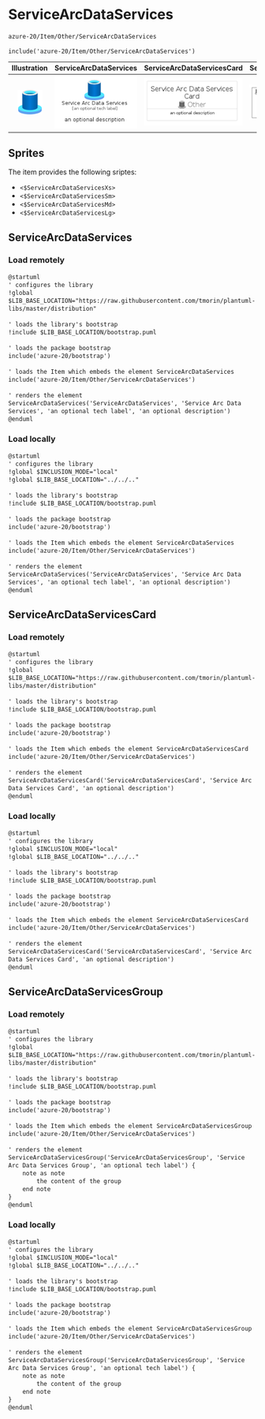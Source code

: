 # ServiceArcDataServices


```text
azure-20/Item/Other/ServiceArcDataServices
```

```text
include('azure-20/Item/Other/ServiceArcDataServices')
```



| Illustration | ServiceArcDataServices | ServiceArcDataServicesCard | ServiceArcDataServicesGroup |
| :---: | :---: | :---: | :---: |
| ![illustration for Illustration](../../../azure-20/Item/Other/ServiceArcDataServices.png) | ![illustration for ServiceArcDataServices](../../../azure-20/Item/Other/ServiceArcDataServices.Local.png) | ![illustration for ServiceArcDataServicesCard](../../../azure-20/Item/Other/ServiceArcDataServicesCard.Local.png) | ![illustration for ServiceArcDataServicesGroup](../../../azure-20/Item/Other/ServiceArcDataServicesGroup.Local.png) |



## Sprites
The item provides the following sriptes:

- `<$ServiceArcDataServicesXs>`
- `<$ServiceArcDataServicesSm>`
- `<$ServiceArcDataServicesMd>`
- `<$ServiceArcDataServicesLg>`





## ServiceArcDataServices

### Load remotely
```plantuml
@startuml
' configures the library
!global $LIB_BASE_LOCATION="https://raw.githubusercontent.com/tmorin/plantuml-libs/master/distribution"

' loads the library's bootstrap
!include $LIB_BASE_LOCATION/bootstrap.puml

' loads the package bootstrap
include('azure-20/bootstrap')

' loads the Item which embeds the element ServiceArcDataServices
include('azure-20/Item/Other/ServiceArcDataServices')

' renders the element
ServiceArcDataServices('ServiceArcDataServices', 'Service Arc Data Services', 'an optional tech label', 'an optional description')
@enduml
```

### Load locally
```plantuml
@startuml
' configures the library
!global $INCLUSION_MODE="local"
!global $LIB_BASE_LOCATION="../../.."

' loads the library's bootstrap
!include $LIB_BASE_LOCATION/bootstrap.puml

' loads the package bootstrap
include('azure-20/bootstrap')

' loads the Item which embeds the element ServiceArcDataServices
include('azure-20/Item/Other/ServiceArcDataServices')

' renders the element
ServiceArcDataServices('ServiceArcDataServices', 'Service Arc Data Services', 'an optional tech label', 'an optional description')
@enduml
```

## ServiceArcDataServicesCard

### Load remotely
```plantuml
@startuml
' configures the library
!global $LIB_BASE_LOCATION="https://raw.githubusercontent.com/tmorin/plantuml-libs/master/distribution"

' loads the library's bootstrap
!include $LIB_BASE_LOCATION/bootstrap.puml

' loads the package bootstrap
include('azure-20/bootstrap')

' loads the Item which embeds the element ServiceArcDataServicesCard
include('azure-20/Item/Other/ServiceArcDataServices')

' renders the element
ServiceArcDataServicesCard('ServiceArcDataServicesCard', 'Service Arc Data Services Card', 'an optional description')
@enduml
```

### Load locally
```plantuml
@startuml
' configures the library
!global $INCLUSION_MODE="local"
!global $LIB_BASE_LOCATION="../../.."

' loads the library's bootstrap
!include $LIB_BASE_LOCATION/bootstrap.puml

' loads the package bootstrap
include('azure-20/bootstrap')

' loads the Item which embeds the element ServiceArcDataServicesCard
include('azure-20/Item/Other/ServiceArcDataServices')

' renders the element
ServiceArcDataServicesCard('ServiceArcDataServicesCard', 'Service Arc Data Services Card', 'an optional description')
@enduml
```

## ServiceArcDataServicesGroup

### Load remotely
```plantuml
@startuml
' configures the library
!global $LIB_BASE_LOCATION="https://raw.githubusercontent.com/tmorin/plantuml-libs/master/distribution"

' loads the library's bootstrap
!include $LIB_BASE_LOCATION/bootstrap.puml

' loads the package bootstrap
include('azure-20/bootstrap')

' loads the Item which embeds the element ServiceArcDataServicesGroup
include('azure-20/Item/Other/ServiceArcDataServices')

' renders the element
ServiceArcDataServicesGroup('ServiceArcDataServicesGroup', 'Service Arc Data Services Group', 'an optional tech label') {
    note as note
        the content of the group
    end note
}
@enduml
```

### Load locally
```plantuml
@startuml
' configures the library
!global $INCLUSION_MODE="local"
!global $LIB_BASE_LOCATION="../../.."

' loads the library's bootstrap
!include $LIB_BASE_LOCATION/bootstrap.puml

' loads the package bootstrap
include('azure-20/bootstrap')

' loads the Item which embeds the element ServiceArcDataServicesGroup
include('azure-20/Item/Other/ServiceArcDataServices')

' renders the element
ServiceArcDataServicesGroup('ServiceArcDataServicesGroup', 'Service Arc Data Services Group', 'an optional tech label') {
    note as note
        the content of the group
    end note
}
@enduml
```

